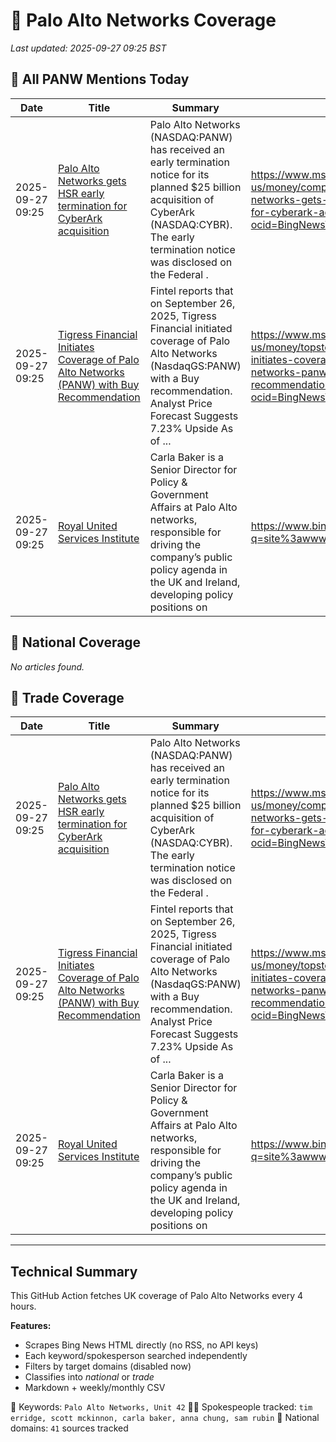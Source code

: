 # 🔐 Palo Alto Networks Coverage

_Last updated: 2025-09-27 09:25 BST_

## 📌 All PANW Mentions Today

| Date | Title | Summary | Link |
|------|--------|---------|------|
| 2025-09-27 09:25 | [Palo Alto Networks gets HSR early termination for CyberArk acquisition](https://www.msn.com/en-us/money/companies/palo-alto-networks-gets-hsr-early-termination-for-cyberark-acquisition/ar-AA1Nim64?ocid=BingNewsVerp) | Palo Alto Networks (NASDAQ:PANW) has received an early termination notice for its planned $25 billion acquisition of CyberArk (NASDAQ:CYBR). The early termination notice was disclosed on the Federal . | https://www.msn.com/en-us/money/companies/palo-alto-networks-gets-hsr-early-termination-for-cyberark-acquisition/ar-AA1Nim64?ocid=BingNewsVerp |
| 2025-09-27 09:25 | [Tigress Financial Initiates Coverage of Palo Alto Networks (PANW) with Buy Recommendation](https://www.msn.com/en-us/money/topstocks/tigress-financial-initiates-coverage-of-palo-alto-networks-panw-with-buy-recommendation/ar-AA1NoTqx?ocid=BingNewsVerp) | Fintel reports that on September 26, 2025, Tigress Financial initiated coverage of Palo Alto Networks (NasdaqGS:PANW) with a Buy recommendation. Analyst Price Forecast Suggests 7.23% Upside As of ... | https://www.msn.com/en-us/money/topstocks/tigress-financial-initiates-coverage-of-palo-alto-networks-panw-with-buy-recommendation/ar-AA1NoTqx?ocid=BingNewsVerp |
| 2025-09-27 09:25 | [Royal United Services Institute](https://www.bing.com/news/search?q=site%3awww.rusi.org&FORM=NWBCLM) | Carla Baker is a Senior Director for Policy & Government Affairs at Palo Alto networks, responsible for driving the company’s public policy agenda in the UK and Ireland, developing policy positions on | https://www.bing.com/news/search?q=site%3awww.rusi.org&FORM=NWBCLM |

## 📰 National Coverage

_No articles found._

## 📘 Trade Coverage

| Date | Title | Summary | Link |
|------|--------|---------|------|
| 2025-09-27 09:25 | [Palo Alto Networks gets HSR early termination for CyberArk acquisition](https://www.msn.com/en-us/money/companies/palo-alto-networks-gets-hsr-early-termination-for-cyberark-acquisition/ar-AA1Nim64?ocid=BingNewsVerp) | Palo Alto Networks (NASDAQ:PANW) has received an early termination notice for its planned $25 billion acquisition of CyberArk (NASDAQ:CYBR). The early termination notice was disclosed on the Federal . | https://www.msn.com/en-us/money/companies/palo-alto-networks-gets-hsr-early-termination-for-cyberark-acquisition/ar-AA1Nim64?ocid=BingNewsVerp |
| 2025-09-27 09:25 | [Tigress Financial Initiates Coverage of Palo Alto Networks (PANW) with Buy Recommendation](https://www.msn.com/en-us/money/topstocks/tigress-financial-initiates-coverage-of-palo-alto-networks-panw-with-buy-recommendation/ar-AA1NoTqx?ocid=BingNewsVerp) | Fintel reports that on September 26, 2025, Tigress Financial initiated coverage of Palo Alto Networks (NasdaqGS:PANW) with a Buy recommendation. Analyst Price Forecast Suggests 7.23% Upside As of ... | https://www.msn.com/en-us/money/topstocks/tigress-financial-initiates-coverage-of-palo-alto-networks-panw-with-buy-recommendation/ar-AA1NoTqx?ocid=BingNewsVerp |
| 2025-09-27 09:25 | [Royal United Services Institute](https://www.bing.com/news/search?q=site%3awww.rusi.org&FORM=NWBCLM) | Carla Baker is a Senior Director for Policy & Government Affairs at Palo Alto networks, responsible for driving the company’s public policy agenda in the UK and Ireland, developing policy positions on | https://www.bing.com/news/search?q=site%3awww.rusi.org&FORM=NWBCLM |


---

## Technical Summary

This GitHub Action fetches UK coverage of Palo Alto Networks every 4 hours.

**Features:**
- Scrapes Bing News HTML directly (no RSS, no API keys)
- Each keyword/spokesperson searched independently
- Filters by target domains (disabled now)
- Classifies into _national_ or _trade_
- Markdown + weekly/monthly CSV

📌 Keywords: `Palo Alto Networks, Unit 42`
🧑‍💼 Spokespeople tracked: `tim erridge, scott mckinnon, carla baker, anna chung, sam rubin`
📰 National domains: `41` sources tracked

